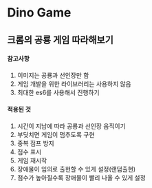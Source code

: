 # Dino Game

## 크롬의 공룡 게임 따라해보기

#### 참고사항
1. 이미지는 공룡과 선인장만 함
2. 게임 개발을 위한 라이브러리는 사용하지 않음
3. 최대한 es6를 사용해서 진행하기

#### 적용된 것
1. 시간이 지남에 따라 공룡과 선인장 움직이기
2. 부딪치면 게임이 멈추도록 구현
3. 중복 점프 방지
4. 점수 표시
5. 게임 재시작
6. 장애물이 임의로 출현할 수 있게 설정(랜덤출현)
7. 점수가 높아질수록 장애물이 빨리 나올 수 있게 설정